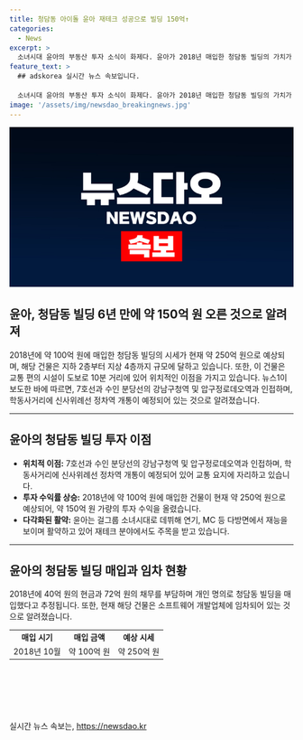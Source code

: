 ```yaml
---
title: 청담동 아이돌 윤아 재테크 성공으로 빌딩 150억↑
categories:
  - News
excerpt: >
  소녀시대 윤아의 부동산 투자 소식이 화제다. 윤아가 2018년 매입한 청담동 빌딩의 가치가 6년 만에 약 150억 원 상승한 것으로 전해졌다. 해당 건물은 교통이 편리하고 향후 지하철 역 확정 소식까지 있어 투자가치를 더했다. 윤아는 72억 원의 채무로 100억 원에 매입한 건물을 현금 40억 원으로 구매했으며, 현재 소프트웨어 개발업체에 임차되어 있다. 또한, 활발한 연예활동과 함께 다양한 분야에서 재능을 발휘하고 있는 윤아의 다재다능한 모습도 인상적이다.
feature_text: >
  ## adskorea 실시간 뉴스 속보입니다.

  소녀시대 윤아의 부동산 투자 소식이 화제다. 윤아가 2018년 매입한 청담동 빌딩의 가치가 6년 만에 약 150억 원 상승한 것으로 전해졌다. 해당 건물은 교통이 편리하고 향후 지하철 역 확정 소식까지 있어 투자가치를 더했다. 윤아는 72억 원의 채무로 100억 원에 매입한 건물을 현금 40억 원으로 구매했으며, 현재 소프트웨어 개발업체에 임차되어 있다. 또한, 활발한 연예활동과 함께 다양한 분야에서 재능을 발휘하고 있는 윤아의 다재다능한 모습도 인상적이다.
image: '/assets/img/newsdao_breakingnews.jpg'
---
```


<p><img src="/assets/img/newsdao_breakingnews.jpg" alt="adskorea 속보" /></p>

<h2>윤아, 청담동 빌딩 6년 만에 약 150억 원 오른 것으로 알려져</h2>

<p data-ke-size="size16">2018년에 약 100억 원에 매입한 청담동 빌딩의 시세가 현재 약 250억 원으로 예상되며, 해당 건물은 지하 2층부터 지상 4층까지 규모에 달하고 있습니다. 또한, 이 건물은 교통 편의 시설이 도보로 10분 거리에 있어 위치적인 이점을 가지고 있습니다. 뉴스1이 보도한 바에 따르면, 7호선과 수인 분당선의 강남구청역 및 압구정로데오역과 인접하며, 학동사거리에 신사위례선 정차역 개통이 예정되어 있는 것으로 알려졌습니다.</p>

<hr>

<h2 data-ke-size="size26">윤아의 청담동 빌딩 투자 이점</h2>

<ul>
    <li><b>위치적 이점:</b> 7호선과 수인 분당선의 강남구청역 및 압구정로데오역과 인접하며, 학동사거리에 신사위례선 정차역 개통이 예정되어 있어 교통 요지에 자리하고 있습니다.</li>
    <li><b>투자 수익률 상승:</b> 2018년에 약 100억 원에 매입한 건물이 현재 약 250억 원으로 예상되어, 약 150억 원 가량의 투자 수익을 올렸습니다.</li>
    <li><b>다각화된 활약:</b> 윤아는 걸그룹 소녀시대로 데뷔해 연기, MC 등 다방면에서 재능을 보이며 활약하고 있어 재테크 분야에서도 주목을 받고 있습니다.</li>
</ul>

<hr>

<h2 data-ke-size="size26">윤아의 청담동 빌딩 매입과 임차 현황</h2>

<p data-ke-size="size16">2018년에 40억 원의 현금과 72억 원의 채무를 부담하며 개인 명의로 청담동 빌딩을 매입했다고 추정됩니다. 또한, 현재 해당 건물은 소프트웨어 개발업체에 임차되어 있는 것으로 알려졌습니다.</p>

<table>
    <tr>
        <td style="text-align: center; height: 17px;"><b>매입 시기</b></td>
        <td style="text-align: center; height: 17px;"><b>매입 금액</b></td>
        <td style="text-align: center; height: 17px;"><b>예상 시세</b></td>
    </tr>
    <tr>
        <td style="text-align: center; height: 17px;">2018년 10월</td>
        <td style="text-align: center; height: 17px;">약 100억 원</td>
        <td style="text-align: center; height: 17px;">약 250억 원</td>
    </tr>
</table>

<p data-ke-size="size16">&nbsp;</p>

<p data-ke-size="size16">&nbsp;</p>

<p data-ke-size="size16">&nbsp;</p>
실시간 뉴스 속보는, <a href="https://newsdao.kr" rel="dofollow">https://newsdao.kr</a>


